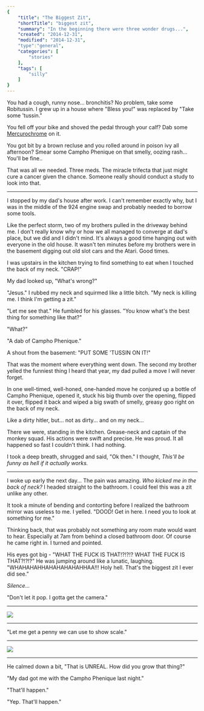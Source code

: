 ```yaml
---
{
    "title": "The Biggest Zit",
    "shortTitle": "biggest zit",
    "summary": "In the beginning there were three wonder drugs...",
    "created": "2014-12-31",
    "modified": "2014-12-31",
    "type":"general",
    "categories": [
        "stories"
    ],
    "tags": [
        "silly"
    ]
}
---
```

You had a cough, runny nose... bronchitis? No problem, take some
Robitussin. I grew up in a house where "Bless you!" was replaced by
"Take some 'tussin."

You fell off your bike and shoved the pedal through your calf? Dab some
[Mercurochrome](http://en.wikipedia.org/wiki/Merbromin) on it.

You got bit by a brown recluse and you rolled around in poison ivy all
afternoon? Smear some Campho Phenique on that smelly, oozing rash...
You'll be fine..

That was all we needed. Three meds. The miracle trifecta that just might
cure a cancer given the chance. Someone really should conduct a study to
look into that.

* * * * *

I stopped by my dad's house after work. I can't remember exactly why,
but I was in the middle of the 924 engine swap and probably needed to
borrow some tools.

Like the perfect storm, two of my brothers pulled in the driveway behind
me. I don't really know why or how we all managed to converge at dad's
place, but we did and I didn't mind. It's always a good time hanging out
with everyone in the old house. It wasn't ten minutes before my brothers
were in the basement digging out old slot cars and the Atari. Good
times.

I was upstairs in the kitchen trying to find something to eat when I
touched the back of my neck. "CRAP!"

My dad looked up, "What's wrong?"

"Jesus." I rubbed my neck and squirmed like a little bitch. "My neck is
killing me. I think I'm getting a zit."

"Let me see that." He fumbled for his glasses. "You know what's the best
thing for something like that?"

"What?"

"A dab of Campho Phenique."

A shout from the basement: "PUT SOME 'TUSSIN ON IT!"

That was the moment where everything went down. The second my brother
yelled the funniest thing I heard that year, my dad pulled a move I will
never forget.

In one well-timed, well-honed, one-handed move he conjured up a bottle
of Campho Phenique, opened it, stuck his big thumb over the opening,
flipped it over, flipped it back and wiped a big swath of smelly, greasy
goo right on the back of my neck.

Like a dirty hitler, but... not as dirty... and on my neck...

There we were, standing in the kitchen. Grease-neck and captain of the
monkey squad. His actions were swift and precise. He was proud. It all
happened so fast I couldn't think. I had nothing.

I took a deep breath, shrugged and said, "Ok then." I thought, *This'll
be funny as hell if it actually works.*

* * * * *

I woke up early the next day... The pain was amazing. *Who kicked me in
the back of neck?* I headed straight to the bathroom. I could feel this
was a zit unlike any other.

It took a minute of bending and contorting before I realized the
bathroom mirror was useless to me. I yelled. "DOOD! Get in here. I need
you to look at something for me."

Thinking back, that was probably not something any room mate would want
to hear. Especially at 7am from behind a closed bathroom door. Of course
he came right in. I turned and pointed.

His eyes got big - "WHAT THE FUCK IS THAT!?!?!? WHAT THE FUCK IS
THAT?!?!?" He was jumping around like a lunatic, laughing.
"WHAHAHAHHAHAHAHAHAHHAA!!! Holy hell. That's the biggest zit I ever did
see.”

*Silence...*

"Don't let it pop. I gotta get the camera."

* * * * *

![](media/zitNoPenny.jpg)

* * * * *

"Let me get a penny we can use to show scale."

* * * * *

![](media/zitPenny.jpg)

* * * * *

He calmed down a bit, "That is UNREAL. How did you grow that thing?"

"My dad got me with the Campho Phenique last night."

"That'll happen."

"Yep. That'll happen."
